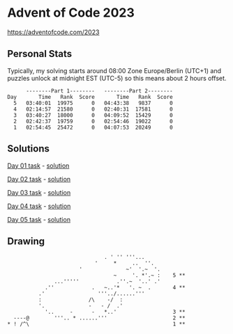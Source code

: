 # Advent of Code 2023

https://adventofcode.com/2023

## Personal Stats

Typically, my solving starts around 08:00 Zone Europe/Berlin (UTC+1) and puzzles unlock at midnight EST (UTC-5) 
so this means about 2 hours offset.

```
      --------Part 1--------   --------Part 2--------
Day       Time   Rank  Score       Time   Rank  Score
  5   03:40:01  19975      0   04:43:38   9837      0
  4   02:14:57  21580      0   02:40:31  17581      0
  3   03:40:27  18000      0   04:09:52  15429      0
  2   02:42:37  19759      0   02:54:46  19022      0
  1   02:54:45  25472      0   04:07:53  20249      0
```


## Solutions

[Day 01 task](./src/main/java/matheus/software/aoc2023/day01/task.md) - [solution](./src/main/java/matheus/software/aoc2023/day01)

[Day 02 task](./src/main/java/matheus/software/aoc2023/day02/task.md) - [solution](./src/main/java/matheus/software/aoc2023/day02)

[Day 03 task](./src/main/java/matheus/software/aoc2023/day03/task.md) - [solution](./src/main/java/matheus/software/aoc2023/day03)

[Day 04 task](./src/main/java/matheus/software/aoc2023/day04/task.md) - [solution](./src/main/java/matheus/software/aoc2023/day04)

[Day 05 task](./src/main/java/matheus/software/aoc2023/day05/task.md) - [solution](./src/main/java/matheus/software/aoc2023/day05)


## Drawing

```
                               . ' '' '''...
                            '     *     ..  ''.
                       '              ~'  '.~  '.
                                  ~     '. *'.~ :    5 **
               ...'''''            .''.~  '..' .'
            .''            .   ~..'*   '. ~  .       4 **
          .'                 '''../......'''
          :               /\    -/  :
          '.              -   - /  .'
            '..     -      -   *..'                  3 **
  ----@        '''.. * ......'''                     2 ** 
* ! /^\                                              1 **
```
